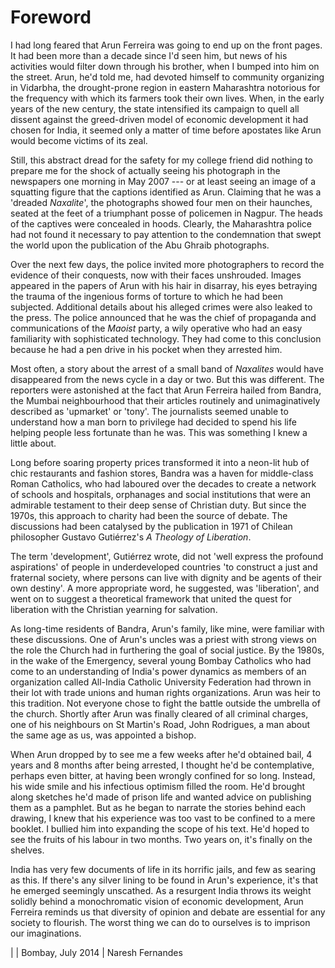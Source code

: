# Foreword

I had long feared that Arun Ferreira was going to end up on the front
pages. It had been more than a decade since I'd seen him, but news of
his activities would filter down through his brother, when I bumped into
him on the street. Arun, he'd told me, had devoted himself to community
organizing in Vidarbha, the drought-prone region in eastern Maharashtra
notorious for the frequency with which its farmers took their own lives.
When, in the early years of the new century, the state intensified its
campaign to quell all dissent against the greed-driven model of economic
development it had chosen for India, it seemed only a matter of time
before apostates like Arun would become victims of its zeal.

Still, this abstract dread for the safety for my college friend did
nothing to prepare me for the shock of actually seeing his photograph in
the newspapers one morning in May 2007 --- or at least seeing an image of
a squatting figure that the captions identified as Arun. Claiming that
he was a 'dreaded _Naxalite_', the photographs showed four men on their
haunches, seated at the feet of a triumphant posse of policemen in
Nagpur. The heads of the captives were concealed in hoods. Clearly, the
Maharashtra police had not found it necessary to pay attention to the
condemnation that swept the world upon the publication of the Abu Ghraib
photographs.

Over the next few days, the police invited more photographers to record
the evidence of their conquests, now with their faces unshrouded. Images
appeared in the papers of Arun with his hair in disarray, his eyes
betraying the trauma of the ingenious forms of torture to which he had
been subjected. Additional details about his alleged crimes were also
leaked to the press. The police announced that he was the chief of
propaganda and communications of the _Maoist_ party, a wily operative who
had an easy familiarity with sophisticated technology. They had come to
this conclusion because he had a pen drive in his pocket when they
arrested him.

Most often, a story about the arrest of a small band of _Naxalites_ would
have disappeared from the news cycle in a day or two. But this was
different. The reporters were astonished at the fact that Arun Ferreira
hailed from Bandra, the Mumbai neighbourhood that their articles
routinely and unimaginatively described as 'upmarket' or 'tony'. The
journalists seemed unable to understand how a man born to privilege had
decided to spend his life helping people less fortunate than he was.
This was something I knew a little about.

Long before soaring property prices transformed it into a neon-lit hub
of chic restaurants and fashion stores, Bandra was a haven for
middle-class Roman Catholics, who had laboured over the decades to
create a network of schools and hospitals, orphanages and social
institutions that were an admirable testament to their deep sense of
Christian duty. But since the 1970s, this approach to charity had been
the source of debate. The discussions had been catalysed by the
publication in 1971 of Chilean philosopher Gustavo Gutiérrez's _A
Theology of Liberation_.

The term 'development', Gutiérrez wrote, did not 'well express the
profound aspirations' of people in underdeveloped countries 'to
construct a just and fraternal society, where persons can live with
dignity and be agents of their own destiny'. A more appropriate word, he
suggested, was 'liberation', and went on to suggest a theoretical
framework that united the quest for liberation with the Christian
yearning for salvation.

As long-time residents of Bandra, Arun's family, like mine, were
familiar with these discussions. One of Arun's uncles was a priest with
strong views on the role the Church had in furthering the goal of social
justice. By the 1980s, in the wake of the Emergency, several young
Bombay Catholics who had come to an understanding of India's power
dynamics as members of an organization called All-India Catholic
University Federation had thrown in their lot with trade unions and
human rights organizations. Arun was heir to this tradition. Not
everyone chose to fight the battle outside the umbrella of the church.
Shortly after Arun was finally cleared of all criminal charges, one of
his neighbours on St Martin's Road, John Rodrigues, a man about the same
age as us, was appointed a bishop.

When Arun dropped by to see me a few weeks after he'd obtained bail, 4
years and 8 months after being arrested, I thought he'd be
contemplative, perhaps even bitter, at having been wrongly confined for
so long. Instead, his wide smile and his infectious optimism filled the
room. He'd brought along sketches he'd made of prison life and wanted
advice on publishing them as a pamphlet. But as he began to narrate the
stories behind each drawing, I knew that his experience was too vast to
be confined to a mere booklet. I bullied him into expanding the scope of
his text. He'd hoped to see the fruits of his labour in two months. Two
years on, it's finally on the shelves.

India has very few documents of life in its horrific jails, and few as
searing as this. If there's any silver lining to be found in Arun's
experience, it's that he emerged seemingly unscathed. As a resurgent
India throws its weight solidly behind a monochromatic vision of
economic development, Arun Ferreira reminds us that diversity of opinion
and debate are essential for any society to flourish. The worst thing we
can do to ourselves is to imprison our imaginations.


|
| Bombay, July 2014
| Naresh Fernandes
